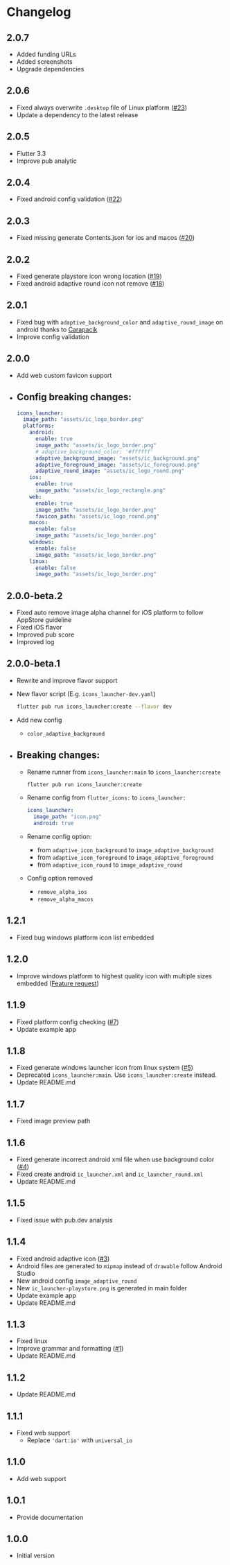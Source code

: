 # Changelog

## 2.0.7

- Added funding URLs
- Added screenshots
- Upgrade dependencies

## 2.0.6

- Fixed always overwrite `.desktop` file of Linux platform ([#23](https://github.com/mrrhak/icons_launcher/issues/23))
- Update a dependency to the latest release

## 2.0.5

- Flutter 3.3
- Improve pub analytic

## 2.0.4

- Fixed android config validation ([#22](https://github.com/mrrhak/icons_launcher/issues/22))

## 2.0.3

- Fixed missing generate Contents.json for ios and macos ([#20](https://github.com/mrrhak/icons_launcher/issues/20))

## 2.0.2

- Fixed generate playstore icon wrong location ([#19](https://github.com/mrrhak/icons_launcher/issues/19))
- Fixed android adaptive round icon not remove ([#18](https://github.com/mrrhak/icons_launcher/issues/18))

## 2.0.1

- Fixed bug with `adaptive_background_color` and `adaptive_round_image` on android thanks to [Carapacik](https://github.com/mrrhak/icons_launcher/pull/17)
- Improve config validation

## 2.0.0

- Add web custom favicon support
- ## Config breaking changes:

  ```yaml
  icons_launcher:
    image_path: "assets/ic_logo_border.png"
    platforms:
      android:
        enable: true
        image_path: "assets/ic_logo_border.png"
        # adaptive_background_color: '#ffffff'
        adaptive_background_image: "assets/ic_background.png"
        adaptive_foreground_image: "assets/ic_foreground.png"
        adaptive_round_image: "assets/ic_logo_round.png"
      ios:
        enable: true
        image_path: "assets/ic_logo_rectangle.png"
      web:
        enable: true
        image_path: "assets/ic_logo_border.png"
        favicon_path: "assets/ic_logo_round.png"
      macos:
        enable: false
        image_path: "assets/ic_logo_border.png"
      windows:
        enable: false
        image_path: "assets/ic_logo_border.png"
      linux:
        enable: false
        image_path: "assets/ic_logo_border.png"
  ```

## 2.0.0-beta.2

- Fixed auto remove image alpha channel for iOS platform to follow AppStore guideline
- Fixed iOS flavor
- Improved pub score
- Improved log

## 2.0.0-beta.1

- Rewrite and improve flavor support
- New flavor script (E.g. `icons_launcher-dev.yaml`)
  ```sh
  flutter pub run icons_launcher:create --flavor dev
  ```
- Add new config
  - `color_adaptive_background`
- ## Breaking changes:

  - Rename runner from `icons_launcher:main` to `icons_launcher:create`

    ```sh
    flutter pub run icons_launcher:create
    ```

  - Rename config from `flutter_icons:` to `icons_launcher:`

    ```yaml
    icons_launcher:
      image_path: "icon.png"
      android: true
    ```

  - Rename config option:
    - from `adaptive_icon_background` to `image_adaptive_background`
    - from `adaptive_icon_foreground` to `image_adaptive_foreground`
    - from `adaptive_icon_round` to `image_adaptive_round`
  - Config option removed
    - `remove_alpha_ios`
    - `remove_alpha_macos`

## 1.2.1

- Fixed bug windows platform icon list embedded

## 1.2.0

- Improve windows platform to highest quality icon with multiple sizes embedded ([Feature request](https://github.com/mrrhak/icons_launcher/issues/8))

## 1.1.9

- Fixed platform config checking ([#7](https://github.com/mrrhak/icons_launcher/issues/7))
- Update example app

## 1.1.8

- Fixed generate windows launcher icon from linux system ([#5](https://github.com/mrrhak/icons_launcher/issues/5))
- Deprecated `icons_launcher:main`. Use `icons_launcher:create` instead.
- Update README.md

## 1.1.7

- Fixed image preview path

## 1.1.6

- Fixed generate incorrect android xml file when use background color ([#4](https://github.com/mrrhak/icons_launcher/issues/4))
- Fixed create android `ic_launcher.xml` and `ic_launcher_round.xml`
- Update README.md

## 1.1.5

- Fixed issue with pub.dev analysis

## 1.1.4

- Fixed android adaptive icon ([#3](https://github.com/mrrhak/icons_launcher/issues/3))
- Android files are generated to `mipmap` instead of `drawable` follow Android Studio
- New android config `image_adaptive_round`
- New `ic_launcher-playstore.png` is generated in main folder
- Update example app
- Update README.md

## 1.1.3

- Fixed linux
- Improve grammar and formatting ([#1](https://github.com/mrrhak/icons_launcher/pull/1))
- Update README.md

## 1.1.2

- Update README.md

## 1.1.1

- Fixed web support
  - Replace `'dart:io'` with `universal_io`

## 1.1.0

- Add web support

## 1.0.1

- Provide documentation

## 1.0.0

- Initial version
